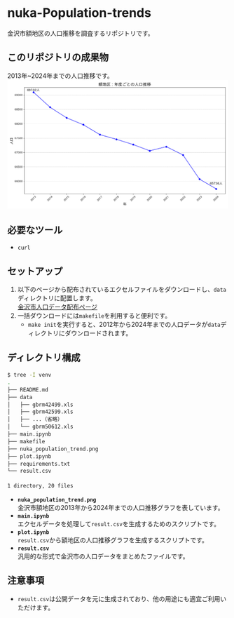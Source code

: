 # nuka-Population-trends
金沢市額地区の人口推移を調査するリポジトリです。

## このリポジトリの成果物
2013年~2024年までの人口推移です。
![image](./nuka_population_trend.png)

## 必要なツール
- `curl`

## セットアップ
1. 以下のページから配布されているエクセルファイルをダウンロードし、`data`ディレクトリに配置します。  
   [金沢市人口データ配布ページ](https://www4.city.kanazawa.lg.jp/soshikikarasagasu/chosatokeishitsu/gyomuannai/1/3/2/7855.html)  
2. 一括ダウンロードには`makefile`を利用すると便利です。
   - `make init`を実行すると、2012年から2024年までの人口データが`data`ディレクトリにダウンロードされます。

## ディレクトリ構成

```bash
$ tree -I venv
.
├── README.md
├── data
│   ├── gbrm42499.xls
│   ├── gbrm42599.xls
│   ├── ...（省略）
│   └── gbrm50612.xls
├── main.ipynb
├── makefile
├── nuka_population_trend.png
├── plot.ipynb
├── requirements.txt
└── result.csv

1 directory, 20 files
```

- **`nuka_population_trend.png`**  
  金沢市額地区の2013年から2024年までの人口推移グラフを表しています。
- **`main.ipynb`**  
  エクセルデータを処理して`result.csv`を生成するためのスクリプトです。
- **`plot.ipynb`**  
  `result.csv`から額地区の人口推移グラフを生成するスクリプトです。
- **`result.csv`**  
  汎用的な形式で金沢市の人口データをまとめたファイルです。

## 注意事項
- `result.csv`は公開データを元に生成されており、他の用途にも適宜ご利用いただけます。
